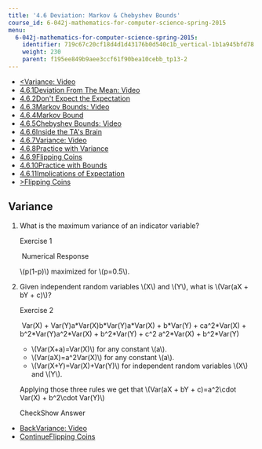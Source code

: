 ```yaml
---
title: '4.6 Deviation: Markov & Chebyshev Bounds'
course_id: 6-042j-mathematics-for-computer-science-spring-2015
menu:
  6-042j-mathematics-for-computer-science-spring-2015:
    identifier: 719c67c20cf18d4d1d43176b0d540c1b_vertical-1b1a945bfd78
    weight: 230
    parent: f195ee849b9aee3ccf61f90bea10cebb_tp13-2
---
```

*   [<Variance: Video](/courses/electrical-engineering-and-computer-science/6-042j-mathematics-for-computer-science-spring-2015/probability/tp13-2/vertical-0646c16ad916)
*   [4.6.1Deviation From The Mean: Video](/courses/electrical-engineering-and-computer-science/6-042j-mathematics-for-computer-science-spring-2015/probability/tp13-2)
*   [4.6.2Don't Expect the Expectation](/courses/electrical-engineering-and-computer-science/6-042j-mathematics-for-computer-science-spring-2015/probability/tp13-2/vertical-18d81b8ca2e1)
*   [4.6.3Markov Bounds: Video](/courses/electrical-engineering-and-computer-science/6-042j-mathematics-for-computer-science-spring-2015/probability/tp13-2/vertical-8307292b80cb)
*   [4.6.4Markov Bound](/courses/electrical-engineering-and-computer-science/6-042j-mathematics-for-computer-science-spring-2015/probability/tp13-2/vertical-ecd276750fa8)
*   [4.6.5Chebyshev Bounds: Video](/courses/electrical-engineering-and-computer-science/6-042j-mathematics-for-computer-science-spring-2015/probability/tp13-2/vertical-49f940bfd8d6)
*   [4.6.6Inside the TA's Brain](/courses/electrical-engineering-and-computer-science/6-042j-mathematics-for-computer-science-spring-2015/probability/tp13-2/vertical-82fa33baa07e)
*   [4.6.7Variance: Video](/courses/electrical-engineering-and-computer-science/6-042j-mathematics-for-computer-science-spring-2015/probability/tp13-2/vertical-0646c16ad916)
*   [4.6.8Practice with Variance](/courses/electrical-engineering-and-computer-science/6-042j-mathematics-for-computer-science-spring-2015/probability/tp13-2/vertical-1b1a945bfd78)
*   [4.6.9Flipping Coins](/courses/electrical-engineering-and-computer-science/6-042j-mathematics-for-computer-science-spring-2015/probability/tp13-2/vertical-871f95303dd6)
*   [4.6.10Practice with Bounds](/courses/electrical-engineering-and-computer-science/6-042j-mathematics-for-computer-science-spring-2015/probability/tp13-2/vertical-00ed1bc2728f)
*   [4.6.11Implications of Expectation](/courses/electrical-engineering-and-computer-science/6-042j-mathematics-for-computer-science-spring-2015/probability/tp13-2/vertical-4699d069607e)
*   [\>Flipping Coins](/courses/electrical-engineering-and-computer-science/6-042j-mathematics-for-computer-science-spring-2015/probability/tp13-2/vertical-871f95303dd6)

Variance
--------

  

1.  What is the maximum variance of an indicator variable?
    
    Exercise 1
    
    &nbsp;Numerical Response&nbsp;
    
    \\(p(1-p)\\) maximized for \\(p=0.5\\).
    
  
3.  Given independent random variables \\(X\\) and \\(Y\\), what is \\(Var(aX + bY + c)\\)?
    
    Exercise 2
    
    &nbsp;Var(X) + Var(Y)a\*Var(X)b\*Var(Y)a\*Var(X) + b\*Var(Y) + ca^2\*Var(X) + b^2\*Var(Y)a^2\*Var(X) + b^2\*Var(Y) + c^2 a^2\*Var(X) + b^2\*Var(Y)&nbsp;
    
    *   \\(Var(X+a)=Var(X)\\) for any constant \\(a\\).
    *   \\(Var(aX)=a^2Var(X)\\) for any constant \\(a\\).
    *   \\(Var(X+Y)=Var(X)+Var(Y)\\) for independent random variables \\(X\\) and \\(Y\\).
    
    Applying those three rules we get that \\(Var(aX + bY + c)=a^2\\cdot Var(X) + b^2\\cdot Var(Y)\\)
    
    CheckShow Answer
    

*   [BackVariance: Video](/courses/electrical-engineering-and-computer-science/6-042j-mathematics-for-computer-science-spring-2015/probability/tp13-2/vertical-0646c16ad916)
*   [ContinueFlipping Coins](/courses/electrical-engineering-and-computer-science/6-042j-mathematics-for-computer-science-spring-2015/probability/tp13-2/vertical-871f95303dd6)